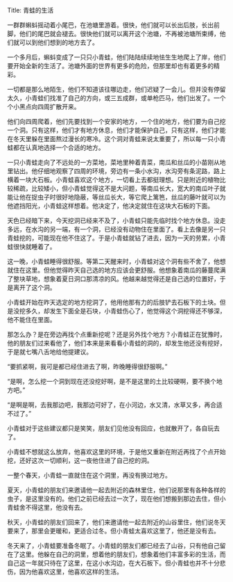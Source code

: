 Title: 青蛙的生活

一群群蝌蚪摇动着小尾巴，在池塘里游着。很快，他们就可以长出后肢，长出前脚，他们的尾巴就会褪去。很快他们就可以离开这个池塘，不再被池塘所束缚，他们就可以到他们想到的地方去了。

一个多月后，蝌蚪变成了一只只小青蛙，他们陆陆续续地怯生生地爬上了岸，他们要开始全新的生活了。池塘外面的世界有更多的危险，但那里却也有着更多的精彩。

一切都是那么地陌生，他们不知道该往哪边走，他们迟疑了一会儿。但并没有停留太久，小青蛙们找准了自己的方向，或三五成群，或单枪匹马，他们出发了。一个个小黑点向四周扩散开来。

他们向四周爬着，他们先要找到一个安家的地方，一个住的地方，他们要为自己挖一个洞。只有这样，他们才有地方休息，他们才能保护自己，只有这样，他们才能在冬天里躲在里面熬过漫长的寒冷。这个洞对青蛙来说太重要了，所以每一只小青蛙都在认真地选择一个合适的地方。

一只小青蛙走向了不远处的一方菜地，菜地里种着青菜，南瓜和丝瓜的小苗刚从地里钻出。他仔细地观察了四周的环境，旁边有一条小水沟，水沟旁有条泥路，路上横着一块大石板。小青蛙喜欢这个地方，一切看上去都挺理想。只是附近的植物比较稀疏，比较矮小，但小青蛙觉得这不是大问题，等南瓜长大，宽大的南瓜叶子就能让他在捉虫子时很好地隐蔽，等丝瓜长大，等它爬上篱笆，丝瓜的藤叶就可以为他遮挡阳光，小青蛙这样想着。他决定了，他决定就住在这块大石板的下面。

天色已经暗下来，今天挖洞已经来不及了，小青蛙只能先临时找个地方休息。没走多远，在水沟的另一端，有一个洞，已经没有动物住在里面了。看上去像是另一只青蛙挖的，可能现在他不住这了。于是小青蛙就钻了进去，因为一天的劳累，小青蛙很快就睡着了。

这一晚，小青蛙睡得很舒服。等第二天醒来时，小青蛙对这个洞有些不舍了，他想就住在这里。但他觉得昨天自己选的地方应该会更舒服。他想象着南瓜的藤蔓爬满了整块草地，想象着夏日洞口那清凉的风。他越来越觉得还是自己选的位置好，于是离开了这个洞。

小青蛙开始在昨天选定的地方挖洞了，他用他那有力的后肢铲去石板下的土块。但是没挖多久，却发生下面全是石块，小青蛙伤心了，他觉得这个洞挖得还不够深，他不能住在里面。

那怎么办？是在旁边再找个点重新挖呢？还是另外找个地方？小青蛙正在犹豫时，他的朋友们过来看他了，他们本来是来看看小青蛙的洞的，却发生他还没有挖好，于是就七嘴八舌地给他提建议。

“要抓紧啊，我可是都已经住进去了啊，昨晚睡得很舒服啊。”

“是啊，怎么挖一个洞到现在还没挖好啊，是不是这里的土比较硬啊，要不换个地方吧。”

“是啊是啊，去我那边吧，我那边可好了，在小河边，水又清，水草又多，再合适不过了。”

小青蛙对于这些建议都只是笑笑，朋友们见他没有回应，也就散开了，各自玩去了。

小青蛙不想就这么放弃，他喜欢这里的环境，于是他又重新在附近再找了个点开始挖，还好这次一切顺利，这一夜他住进了自己挖的洞。

一整个春天，小青蛙一直就住在这个洞里，再没有换过地方。

夏天，小青蛙的朋友们来邀请他一起去附近的森林里住，他们说那里有各种各样的虫子，是这里没有的。他们之前已经去过一次了，现在他们想搬到那边去住，但小青蛙舍不得这里，他没有去。

秋天，小青蛙的朋友们回来了，他们来邀请他一起去附近的山谷里住，他们说冬天要来了，那里会更暖和，更适合过冬。但小青蛙太喜欢这里了，他还是没有去。

冬天来了，小青蛙要准备冬眠了。小青蛙的朋友们都已经去了山谷，只有他自己留在了这里。他躲在自己的洞里，想着他的朋友们，想象着他们丰富多彩的生活，而自己这一年就只待在了这里，在这小水沟边，在大石板下。但小青蛙也并不十分悲伤，因为他喜欢这里，他喜欢这样的生活。
